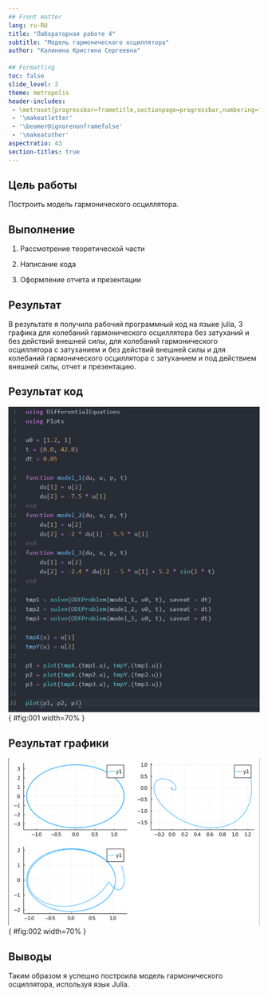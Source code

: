 ```yaml
---
## Front matter
lang: ru-RU
title: "Лабораторная работе 4"
subtitle: "Модель гармонического осциллятора"
author: "Калинина Кристина Сергеевна"

## Formatting
toc: false
slide_level: 2
theme: metropolis
header-includes: 
 - \metroset{progressbar=frametitle,sectionpage=progressbar,numbering=fraction}
 - '\makeatletter'
 - '\beamer@ignorenonframefalse'
 - '\makeatother'
aspectratio: 43
section-titles: true
---
```


## Цель работы

Построить модель гармонического осциллятора.

## Выполнение

 1. Рассмотрение теоретической части
 
 2. Написание кода
 
 3. Оформление отчета и презентации

## Результат

В результате я получила рабочий программный код на языке julia, 3 графика для колебаний гармонического осциллятора без затуханий и без действий внешней силы, для колебаний гармонического осциллятора 
c затуханием и без действий внешней силы и для колебаний гармонического осциллятора c затуханием и под 
действием внешней силы, отчет и презентацию.

## Результат код

![Финальный код](image/06.jpg){ #fig:001 width=70% }

## Результат графики

![Графики для колебаний гармонического осциллятора все 3 случая](image/07.jpg){ #fig:002 width=70% }

## Выводы

Таким образом я успешно построила модель гармонического осциллятора, используя язык Julia.
